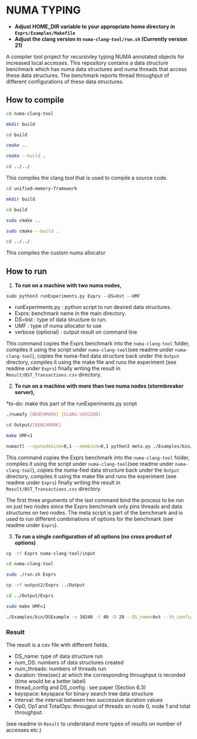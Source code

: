 # NUMA TYPING 
* **Adjust HOME_DIR variable to your appropriate home directory in ```Exprs/Examples/Makefile```**
* **Adjust the clang version in ```numa-clang-tool/run.sh``` (Currently version 21)**



A compiler tool project for recursivley typing NUMA annotated objects for increased local accesses. This repository contains a data structure benchmark which has numa data structures and numa threads that access these data structures. The benchmark reports thread throughput of different configurations of these data structures.


## How to compile

```bash
cd numa-clang-tool

mkdir build 

cd build 

cmake ..

cmake --build .

cd ../../
```

This compiles the clang tool that is used to compile a source code.

```bash
cd unified-memory-framework

mkdir build

cd build 

sudo cmake ..

sudo cmake --build .

cd ../../
```
This compiles the custom numa allocator 

## How to run

1. **To run on a machine with two numa nodes,**

```sudo python3 runExperiments.py Exprs --DS=bst --UMF```

- runExperiments.py : python script to run desired data structures.
- Exprs: benchmark name in the main directory.
- DS=bst : type of data structure to run.
- UMF : type of numa allocator to use
- verbose (optional) : output result on command line

This command copies the Exprs benchmark into the ```numa-clang-tool``` folder, compiles it using the script under ```numa-clang-tool```(see readme under ```numa-clang-tool```), copies the numa-fied data structure back under the ```Output``` directory, compiles it using the make file and runs the experiment (see readme under ```Exprs```) finally writing the result in ```Result/BST_Transactions.csv``` directory.


2. **To run on a machine with more than two numa nodes (stormbreaker server),**

*to-do: make this part of the runExperiments.py script

```bash
./numafy [BENCHMARK] [CLANG-VERSION]

cd Output/[BENCHMARK]

make UMF=1 

numactl --cpunodebind=0,1 --membind=0,1 python3 meta.py ./Examples/bin/DSExample --meta n:1000000 --meta t:40:80 --meta D:800 --meta DS_name:bst --meta th_config:numa:regular:reverse --meta DS_config:numa:regular --meta k:160  --meta i:10 >> ../../Result/BST_Transactions.csv
```


This command copies the Exprs benchmark into the ```numa-clang-tool``` folder, compiles it using the script under ```numa-clang-tool```(see readme under ```numa-clang-tool```), copies the numa-fied data structure back under the ```Output``` directory, compiles it using the make file and runs the experiment (see readme under ```Exprs```) finally writing the result in ```Result/BST_Transactions.csv``` directory.



The first three arguments of the last command bind the process to be run on just two nodes since the Exprs benchmark only pins threads and data structures on two nodes. The meta script is part of the benchmark and is used to run different combinations of options for the benchmark (see readme under ```Exprs```). 
    

3. **To run a single configuration of all options (no cross product of options)**

```bash
cp -rf Exprs numa-clang-tool/input

cd numa-clang-tool

sudo ./run.sh Exprs

cp -rf output2/Exprs ../Output

cd ../Output/Exprs

sudo make UMF=1 

./Examples/bin/DSExample -n 10240 -t 40 -D 20 --DS_name=bst --th_config=numa --DS_config=numa -k 160 -i 10
```

### Result 
The result is a csv file with different fields. 

- DS_name: type of data structure run
- num_DS: numbers of data structures created
- num_threads: numbers of threads run 
- duration: time(sec) at which the corresponding throughput is recorded (time would be a better label)
- thread_config and DS_config : see paper (Section 6.3)
- keyspace: keyspace for binary search tree data structure
- interval: the interval between two successive duration values 
- Op0, Op1 and TotalOps: througput of threads on node 0, node 1 and total throughput.

(see readme in ```Result``` to understand more types of results on number of accesses etc.)


